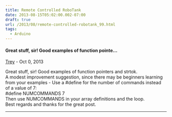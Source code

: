 ```yaml
---
title: Remote Controlled RoboTank
date: 2013-08-15T05:02:00.002-07:00
draft: true
url: /2013/08/remote-controlled-robotank_99.html
tags:
  - Arduino
---
```


#### Great stuff, sir! Good examples of function pointe...
[Trey]( "noreply@blogger.com") - <time datetime="2013-10-06T07:50:21.000-07:00">Oct 0, 2013</time>

Great stuff, sir! Good examples of function pointers and strtok.  
A modest improvement suggestion, since there may be beginners learning from your examples - Use a #define for the number of commands instead of a value of 7:  
#define NUMCOMMANDS 7  
Then use NUMCOMMANDS in your array definitions and the loop.  
Best regards and thanks for the great post.
<hr />
